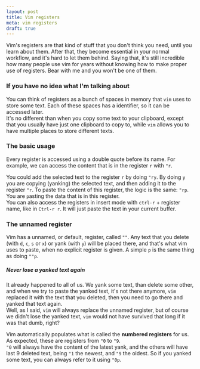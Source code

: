 ```yaml
---
layout: post
title: Vim registers
meta: vim registers
draft: true
---
```


Vim's registers are that kind of stuff that you don't think you need, until you learn about them. After that, they become essential in your normal workflow, 
and it's hard to let them behind. Saying that, it's still incredible how many people use vim for years without knowing how to make proper use of registers.
Bear with me and you won't be one of them.

### If you have no idea what I'm talking about

You can think of registers as a bunch of spaces in memory that `vim` uses to store some text. Each of these spaces has a identifier, so it can be accessed later.  
It's no different than when you copy some text to your clipboard, except that you usually have just one clipboard to copy to, while `vim` allows you to have multiple
places to store different texts.

### The basic usage

Every register is accessed using a double quote before its name. For example, we can access the content that is in the register `r` with `"r`.

You could add the selected text to the register `r` by doing `"ry`. By doing `y` you are copying (yanking) the selected text, and then adding it to the register `"r`.
To paste the content of this register, the logic is the same: `"rp`. You are `p`asting the data that is in this register.  
You can also access the registers in insert mode with `ctrl-r` + register name, like in `Ctrl-r r`. It will just paste the text in your current buffer.

### The unnamed register

Vim has a unnamed, or default, register, called `""`. Any text that you delete (with `d`, `c`, `s` or `x`) or yank (with `y`) will be placed there, and that's what vim uses to `p`aste, when no explicit register is given.
A simple `p` is the same thing as doing `""p`.

##### Never lose a yanked text again

It already happened to all of us. We yank some text, than delete some other, and when we try to paste the yanked text, it's not there anymore, `vim` replaced it with the text that you deleted, then you need
to go there and yanked that text again.  
Well, as I said, `vim` will always replace the unnamed register, but of course we didn't lose the yanked text, `vim` would not have survived that long if it was that dumb, right?

Vim automatically populates what is called the **numbered registers** for us. As expected, these are registers from `"0` to `"9`.  
`"0` will always have the content of the latest yank,
and the others will have last 9 deleted text, being `"1` the newest, and `"9` the oldest. So if you yanked some text, you can always refer to it using `"0p`.
